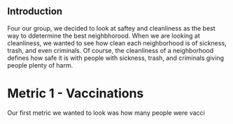 ## Introduction 
Four our group, we decided to look at saftey and cleanliness as the best way to ddetermine the best neighbhorood. When we are looking at cleanliness, we wanted to see how clean each neighborhood is of sickness, trash, and even criminals. Of course, the cleanliness of a neighborhood defines how safe it is with people with sickness, trash, and criminals giving people plenty of harm. 

# Metric 1 - Vaccinations 
Our first metric we wanted to look was how many people were vacci

